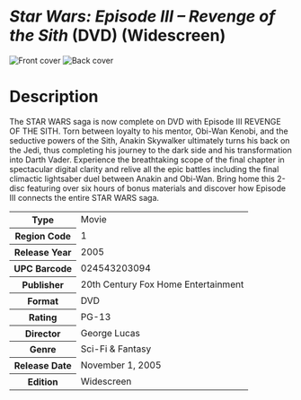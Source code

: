 # *Star Wars: Episode III – Revenge of the Sith* (DVD) (Widescreen)

![Front cover](https://user-images.githubusercontent.com/60803596/174173420-c58726c3-6df0-430e-a12a-43d85615ce27.jpeg)
![Back cover](https://user-images.githubusercontent.com/60803596/174173812-eefa513c-1192-49bf-990f-46aac7fd149c.jpeg)

# Description

The STAR WARS saga is now complete on DVD with Episode III REVENGE OF THE SITH. Torn between loyalty to his mentor, Obi-Wan Kenobi, and the seductive powers of the Sith, Anakin Skywalker ultimately turns his back on the Jedi, thus completing his journey to the dark side and his transformation into Darth Vader. Experience the breathtaking scope of the final chapter in spectacular digital clarity and relive all the epic battles including the final climactic lightsaber duel between Anakin and Obi-Wan. Bring home this 2-disc featuring over six hours of bonus materials and discover how Episode III connects the entire STAR WARS saga.

<table>
<tbody>
<tr>
<th>Type</th>
<td>Movie</td>
</tr>
<tr>
<th>Region Code</th>
<td>1</td>
</tr>
<tr>
<th>Release Year</th>
<td>2005</td>
</tr>
<tr>
<th>UPC Barcode</th>
<td>024543203094</td>
</tr>
<tr>
<th>Publisher</th>
<td>20th Century Fox Home Entertainment</td>
</tr>
<tr>
<th>Format</th>
<td>DVD</td>
</tr>
<tr>
<th>Rating</th>
<td>PG-13</td>
</tr>
<tr>
<th>Director</th>
<td>George Lucas</td>
</tr>
<tr>
<tr>
<th>Genre</th>
<td>Sci-Fi &amp; Fantasy</td>
</tr>
<tr>
<th>Release Date</th>
<td>
  <time datetime="2005-11-01">November 1, 2005</time>
</td>
</tr>
<tr>
<th>Edition</th>
<td>Widescreen</td>
</tr>
</tbody>
</table>
